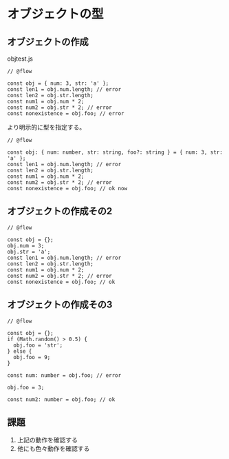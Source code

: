 # オブジェクトの型

## オブジェクトの作成

objtest.js

```
// @flow

const obj = { num: 3, str: 'a' };
const len1 = obj.num.length; // error
const len2 = obj.str.length;
const num1 = obj.num * 2;
const num2 = obj.str * 2; // error
const nonexistence = obj.foo; // error
```

より明示的に型を指定する。

```
// @flow

const obj: { num: number, str: string, foo?: string } = { num: 3, str: 'a' };
const len1 = obj.num.length; // error
const len2 = obj.str.length;
const num1 = obj.num * 2;
const num2 = obj.str * 2; // error
const nonexistence = obj.foo; // ok now
```

## オブジェクトの作成その2

```
// @flow

const obj = {};
obj.num = 3;
obj.str = 'a';
const len1 = obj.num.length; // error
const len2 = obj.str.length;
const num1 = obj.num * 2;
const num2 = obj.str * 2; // error
const nonexistence = obj.foo; // ok
```

## オブジェクトの作成その3

```
// @flow

const obj = {};
if (Math.random() > 0.5) {
  obj.foo = 'str';
} else {
  obj.foo = 9;
}

const num: number = obj.foo; // error

obj.foo = 3;

const num2: number = obj.foo; // ok
```

## 課題

1. 上記の動作を確認する
2. 他にも色々動作を確認する
